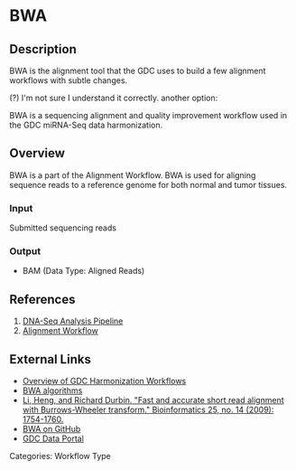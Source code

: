 # BWA

## Description ##

BWA is the alignment tool that the GDC uses to build a few alignment workflows with subtle changes.

(?) I'm not sure I understand it correctly. another option:

BWA is a sequencing alignment and quality improvement workflow used in the GDC miRNA-Seq data harmonization. 

## Overview ##

BWA is a part of the Alignment Workflow. BWA is used for aligning sequence reads to a reference genome for both normal and tumor tissues.   

### Input

Submitted sequencing reads

### Output

* BAM (Data Type: Aligned Reads)

## References ##

1. [DNA-Seq Analysis Pipeline](/Data/Bioinformatics_Pipelines/DNA_Seq_Variant_Calling_Pipeline/)
1. [Alignment Workflow](/Data/Bioinformatics_Pipelines/DNA_Seq_Variant_Calling_Pipeline/#alignment-workflow)

## External Links ##

* [Overview of GDC Harmonization Workflows](https://github.com/NCI-GDC/gdc-workflow-overview/blob/master/README.md)
* [BWA algorithms](http://bio-bwa.sourceforge.net/)
* [Li, Heng, and Richard Durbin. "Fast and accurate short read alignment with Burrows-Wheeler transform." Bioinformatics 25, no. 14 (2009): 1754-1760.](http://www.ncbi.nlm.nih.gov/pubmed/19451168)
* [BWA on GitHub](https://github.com/lh3/bwa)
* [GDC Data Portal](https://portal.gdc.cancer.gov)

Categories: Workflow Type